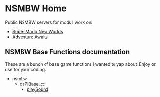 # NSMBW Home<br>
Public NSMBW servers for mods I work on:<br>
- [Super Mario New Worlds](https://discord.gg/EgKJZdb9eu)
- [Adventure Awaits](https://discord.gg/jaynbyd3FM)

## NSMBW Base Functions documentation
These are a bunch of base game functions I wanted to yap about. Enjoy or use for your coding.
- nsmbw<br>
    - daPlBase_c::<br>
        - [playSound](/daPlBase_c/playSound.md)<br>
